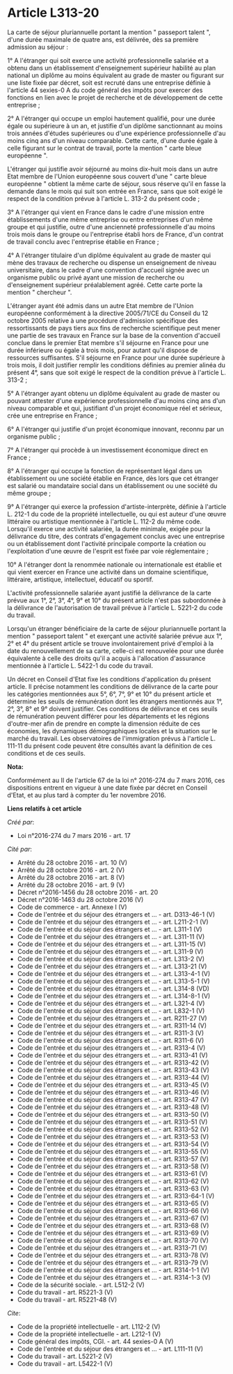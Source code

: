 # Article L313-20

La carte de séjour pluriannuelle portant la mention " passeport talent ", d'une durée maximale de quatre ans, est délivrée,
dès sa première admission au séjour : 

1° A l'étranger qui soit exerce une activité professionnelle salariée et a obtenu dans un établissement d'enseignement
supérieur habilité au plan national un diplôme au moins équivalent au grade de master ou figurant sur une liste fixée par
décret, soit est recruté dans une entreprise définie à l'article 44 sexies-0 A du code général des impôts pour exercer des
fonctions en lien avec le projet de recherche et de développement de cette entreprise ; 

2° A l'étranger qui occupe un emploi hautement qualifié, pour une durée égale ou supérieure à un an, et justifie d'un diplôme
sanctionnant au moins trois années d'études supérieures ou d'une expérience professionnelle d'au moins cinq ans d'un niveau
comparable. Cette carte, d'une durée égale à celle figurant sur le contrat de travail, porte la mention " carte bleue
européenne ". 

L'étranger qui justifie avoir séjourné au moins dix-huit mois dans un autre Etat membre de l'Union européenne sous couvert
d'une " carte bleue européenne " obtient la même carte de séjour, sous réserve qu'il en fasse la demande dans le mois qui
suit son entrée en France, sans que soit exigé le respect de la condition prévue à l'article L. 313-2 du présent code ; 

3° A l'étranger qui vient en France dans le cadre d'une mission entre établissements d'une même entreprise ou entre
entreprises d'un même groupe et qui justifie, outre d'une ancienneté professionnelle d'au moins trois mois dans le groupe ou
l'entreprise établi hors de France, d'un contrat de travail conclu avec l'entreprise établie en France ; 

4° A l'étranger titulaire d'un diplôme équivalent au grade de master qui mène des travaux de recherche ou dispense un
enseignement de niveau universitaire, dans le cadre d'une convention d'accueil signée avec un organisme public ou privé ayant
une mission de recherche ou d'enseignement supérieur préalablement agréé. Cette carte porte la mention " chercheur ". 

L'étranger ayant été admis dans un autre Etat membre de l'Union européenne conformément à la directive 2005/71/CE du Conseil
du 12 octobre 2005 relative à une procédure d'admission spécifique des ressortissants de pays tiers aux fins de recherche
scientifique peut mener une partie de ses travaux en France sur la base de la convention d'accueil conclue dans le premier
Etat membre s'il séjourne en France pour une durée inférieure ou égale à trois mois, pour autant qu'il dispose de ressources
suffisantes. S'il séjourne en France pour une durée supérieure à trois mois, il doit justifier remplir les conditions
définies au premier alinéa du présent 4°, sans que soit exigé le respect de la condition prévue à l'article L. 313-2 ; 

5° A l'étranger ayant obtenu un diplôme équivalent au grade de master ou pouvant attester d'une expérience professionnelle
d'au moins cinq ans d'un niveau comparable et qui, justifiant d'un projet économique réel et sérieux, crée une entreprise en
France ; 

6° A l'étranger qui justifie d'un projet économique innovant, reconnu par un organisme public ; 

7° A l'étranger qui procède à un investissement économique direct en France ; 

8° A l'étranger qui occupe la fonction de représentant légal dans un établissement ou une société établie en France, dès lors
que cet étranger est salarié ou mandataire social dans un établissement ou une société du même groupe ; 

9° A l'étranger qui exerce la profession d'artiste-interprète, définie à l'article L. 212-1 du code de la propriété
intellectuelle, ou qui est auteur d'une œuvre littéraire ou artistique mentionnée à l'article L. 112-2 du même code.
Lorsqu'il exerce une activité salariée, la durée minimale, exigée pour la délivrance du titre, des contrats d'engagement
conclus avec une entreprise ou un établissement dont l'activité principale comporte la création ou l'exploitation d'une œuvre
de l'esprit est fixée par voie réglementaire ; 

10° A l'étranger dont la renommée nationale ou internationale est établie et qui vient exercer en France une activité dans un
domaine scientifique, littéraire, artistique, intellectuel, éducatif ou sportif. 

L'activité professionnelle salariée ayant justifié la délivrance de la carte prévue aux 1°, 2°, 3°, 4°, 9° et 10° du présent
article n'est pas subordonnée à la délivrance de l'autorisation de travail prévue à l'article L. 5221-2 du code du travail. 

Lorsqu'un étranger bénéficiaire de la carte de séjour pluriannuelle portant la mention " passeport talent " et exerçant une
activité salariée prévue aux 1°, 2° et 4° du présent article se trouve involontairement privé d'emploi à la date du
renouvellement de sa carte, celle-ci est renouvelée pour une durée équivalente à celle des droits qu'il a acquis à
l'allocation d'assurance mentionnée à l'article L. 5422-1 du code du travail. 

Un décret en Conseil d'Etat fixe les conditions d'application du présent article. Il précise notamment les conditions de
délivrance de la carte pour les catégories mentionnées aux 5°, 6°, 7°, 9° et 10° du présent article et détermine les seuils
de rémunération dont les étrangers mentionnés aux 1°, 2°, 3°, 8° et 9° doivent justifier. Ces conditions de délivrance et ces
seuils de rémunération peuvent différer pour les départements et les régions d'outre-mer afin de prendre en compte la
dimension réduite de ces économies, les dynamiques démographiques locales et la situation sur le marché du travail. Les
observatoires de l'immigration prévus à l'article L. 111-11 du présent code peuvent être consultés avant la définition de ces
conditions et de ces seuils.

**Nota:**

Conformément au II de l'article 67 de la loi n° 2016-274 du 7 mars 2016, ces dispositions entrent en vigueur à une date fixée
par décret en Conseil d'Etat, et au plus tard à compter du 1er novembre 2016.

**Liens relatifs à cet article**

_Créé par_:

  - Loi n°2016-274 du 7 mars 2016 - art. 17

_Cité par_:

  - Arrêté du 28 octobre 2016 - art. 10 (V)
  - Arrêté du 28 octobre 2016 - art. 2 (V)
  - Arrêté du 28 octobre 2016 - art. 8 (V)
  - Arrêté du 28 octobre 2016 - art. 9 (V)
  - Décret n°2016-1456 du 28 octobre 2016 - art. 20
  - Décret n°2016-1463 du 28 octobre 2016 (V)
  - Code de commerce - art. Annexe I (V)
  - Code de l'entrée et du séjour des étrangers et ... - art. D313-46-1 (V)
  - Code de l'entrée et du séjour des étrangers et ... - art. L211-2-1 (V)
  - Code de l'entrée et du séjour des étrangers et ... - art. L311-1 (V)
  - Code de l'entrée et du séjour des étrangers et ... - art. L311-11 (V)
  - Code de l'entrée et du séjour des étrangers et ... - art. L311-15 (V)
  - Code de l'entrée et du séjour des étrangers et ... - art. L311-9 (V)
  - Code de l'entrée et du séjour des étrangers et ... - art. L313-2 (V)
  - Code de l'entrée et du séjour des étrangers et ... - art. L313-21 (V)
  - Code de l'entrée et du séjour des étrangers et ... - art. L313-4-1 (V)
  - Code de l'entrée et du séjour des étrangers et ... - art. L313-5-1 (V)
  - Code de l'entrée et du séjour des étrangers et ... - art. L314-8 (VD)
  - Code de l'entrée et du séjour des étrangers et ... - art. L314-8-1 (V)
  - Code de l'entrée et du séjour des étrangers et ... - art. L321-4 (V)
  - Code de l'entrée et du séjour des étrangers et ... - art. L832-1 (V)
  - Code de l'entrée et du séjour des étrangers et ... - art. R211-27 (V)
  - Code de l'entrée et du séjour des étrangers et ... - art. R311-14 (V)
  - Code de l'entrée et du séjour des étrangers et ... - art. R311-3 (V)
  - Code de l'entrée et du séjour des étrangers et ... - art. R311-6 (V)
  - Code de l'entrée et du séjour des étrangers et ... - art. R313-4 (V)
  - Code de l'entrée et du séjour des étrangers et ... - art. R313-41 (V)
  - Code de l'entrée et du séjour des étrangers et ... - art. R313-42 (V)
  - Code de l'entrée et du séjour des étrangers et ... - art. R313-43 (V)
  - Code de l'entrée et du séjour des étrangers et ... - art. R313-44 (V)
  - Code de l'entrée et du séjour des étrangers et ... - art. R313-45 (V)
  - Code de l'entrée et du séjour des étrangers et ... - art. R313-46 (V)
  - Code de l'entrée et du séjour des étrangers et ... - art. R313-47 (V)
  - Code de l'entrée et du séjour des étrangers et ... - art. R313-48 (V)
  - Code de l'entrée et du séjour des étrangers et ... - art. R313-50 (V)
  - Code de l'entrée et du séjour des étrangers et ... - art. R313-51 (V)
  - Code de l'entrée et du séjour des étrangers et ... - art. R313-52 (V)
  - Code de l'entrée et du séjour des étrangers et ... - art. R313-53 (V)
  - Code de l'entrée et du séjour des étrangers et ... - art. R313-54 (V)
  - Code de l'entrée et du séjour des étrangers et ... - art. R313-55 (V)
  - Code de l'entrée et du séjour des étrangers et ... - art. R313-57 (V)
  - Code de l'entrée et du séjour des étrangers et ... - art. R313-58 (V)
  - Code de l'entrée et du séjour des étrangers et ... - art. R313-61 (V)
  - Code de l'entrée et du séjour des étrangers et ... - art. R313-62 (V)
  - Code de l'entrée et du séjour des étrangers et ... - art. R313-63 (V)
  - Code de l'entrée et du séjour des étrangers et ... - art. R313-64-1 (V)
  - Code de l'entrée et du séjour des étrangers et ... - art. R313-65 (V)
  - Code de l'entrée et du séjour des étrangers et ... - art. R313-66 (V)
  - Code de l'entrée et du séjour des étrangers et ... - art. R313-67 (V)
  - Code de l'entrée et du séjour des étrangers et ... - art. R313-68 (V)
  - Code de l'entrée et du séjour des étrangers et ... - art. R313-69 (V)
  - Code de l'entrée et du séjour des étrangers et ... - art. R313-70 (V)
  - Code de l'entrée et du séjour des étrangers et ... - art. R313-71 (V)
  - Code de l'entrée et du séjour des étrangers et ... - art. R313-78 (V)
  - Code de l'entrée et du séjour des étrangers et ... - art. R313-79 (V)
  - Code de l'entrée et du séjour des étrangers et ... - art. R314-1-1 (V)
  - Code de l'entrée et du séjour des étrangers et ... - art. R314-1-3 (V)
  - Code de la sécurité sociale. - art. L512-2 (V)
  - Code du travail - art. R5221-3 (V)
  - Code du travail - art. R5221-48 (V)

_Cite_:

  - Code de la propriété intellectuelle - art. L112-2 (V)
  - Code de la propriété intellectuelle - art. L212-1 (V)
  - Code général des impôts, CGI. - art. 44 sexies-0 A (V)
  - Code de l'entrée et du séjour des étrangers et ... - art. L111-11 (V)
  - Code du travail - art. L5221-2 (V)
  - Code du travail - art. L5422-1 (V)
